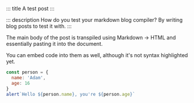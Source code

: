 ::: title
A test post
:::

::: description
How do you test your markdown blog compiler?
By writing blog posts to test it with.
:::

The main body of the post is transpiled using
Markdown -> HTML and essentially pasting it
into the document.

You can embed code into them as well, although
it's not syntax highlighted yet.

``` js
const person = {
  name: 'Adam',
  age: 16
}
alert`Hello ${person.name}, you're ${person.age}`
```
